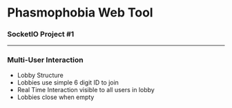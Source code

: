 # Phasmophobia Web Tool
### SocketIO Project #1
---

### Multi-User Interaction
* Lobby Structure
* Lobbies use simple 6 digit ID to join
* Real Time Interaction visible to all users in lobby
* Lobbies close when empty


